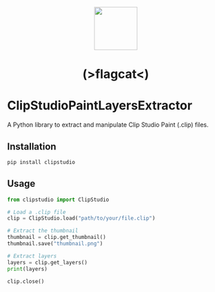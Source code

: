 <p align="center">
  <img src="https://framerusercontent.com/assets/r0fB0LdlevK6WWlfVG4OTrxc.png" width="100">
</p>

<h1 align="center">(>flagcat<)</h1>

# ClipStudioPaintLayersExtractor

A Python library to extract and manipulate Clip Studio Paint (.clip) files.

## Installation

```bash
pip install clipstudio
```

## Usage

```python
from clipstudio import ClipStudio

# Load a .clip file
clip = ClipStudio.load("path/to/your/file.clip")

# Extract the thumbnail
thumbnail = clip.get_thumbnail()
thumbnail.save("thumbnail.png")

# Extract layers
layers = clip.get_layers()
print(layers)

clip.close()
```
